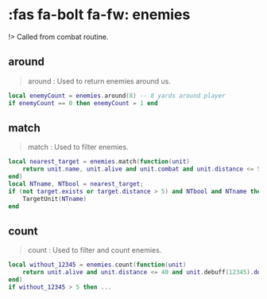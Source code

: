 # :fas fa-bolt fa-fw: enemies 

!> Called from combat routine.

## around
> around : Used to return enemies around us.
```lua
local enemyCount = enemies.around(8) -- 8 yards around player
if enemyCount == 0 then enemyCount = 1 end
```

## match
> match : Used to filter enemies.
```lua
local nearest_target = enemies.match(function(unit)
	return unit.name, unit.alive and unit.combat and unit.distance <= 5
end)
local NTname, NTbool = nearest_target;
if (not target.exists or target.distance > 5) and NTbool and NTname then
	TargetUnit(NTname)
end
```

## count
> count : Used to filter and count enemies.
```lua
local without_12345 = enemies.count(function(unit)
	return unit.alive and unit.distance <= 40 and unit.debuff(12345).down
end)
if without_12345 > 5 then ...
```
